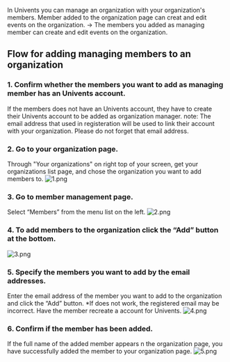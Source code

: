 In Univents you can manage an organization with your organization's members.
Member added to the organization page can creat and edit events on the organization.
→ The members you added as managing member can create and edit events on the organization.

## Flow for adding managing members to an organization

### 1. Confirm whether the members you want to add as managing member has an Univents account.
If the members does not have an Univents account, they have to create their Univents account to be added as organization manager.
note: The email address that used in registeration will be used to link their account with your organization. Please do not forget that email address.

### 2. Go to your organization page.
Through "Your organizations" on right top of your screen, get your organizations list page, and chose the organization you want to add members to.
![1.png](http://drive.google.com/uc?export=view&id=1ruE-t3XOsV5lKFJxOf-inUzvItLMzP46)

### 3. Go to member management page.
Select “Members” from the menu list on the left.
![2.png](http://drive.google.com/uc?export=view&id=1dpaynLNbDRys9S4Cct7gsF_RmkC_LRpn)

### 4. To add members to the organization click the “Add” button at the bottom.
![3.png](http://drive.google.com/uc?export=view&id=1SH_Cl3grmSvylrovgAbTuOYpXzTQrssZ)

### 5. Specify the members you want to add by the email addresses.
Enter the email address of the member you want to add to the organization and click the “Add” button.
*If does not work, the registered email may be incorrect. Have the member recreate a account for Univents.
![4.png](http://drive.google.com/uc?export=view&id=1ZVz7PQhkPs_2_sjLwLYS4dzOARq1Nbnq)

### 6. Confirm if the member has been added.
If the full name of the added member appears n the organization page, you have successfully added the member to your organization page.
![5.png](http://drive.google.com/uc?export=view&id=1K2V7qlTS9dD7ktYqOLrgjohkhmhGmmjg)
